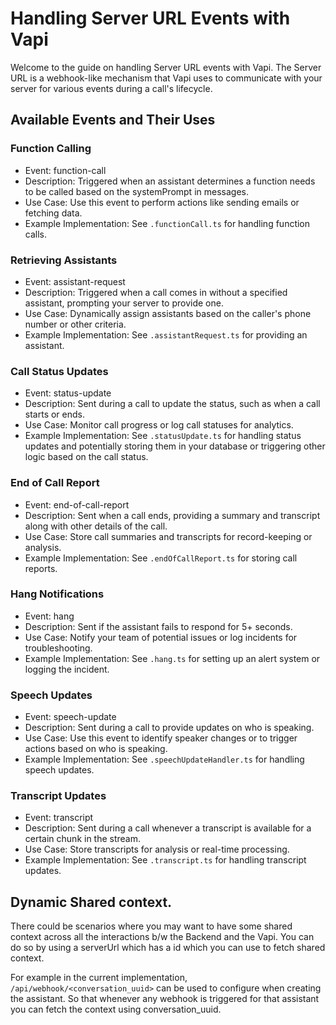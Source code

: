 # Handling Server URL Events with Vapi

Welcome to the guide on handling Server URL events with Vapi. The Server URL is a webhook-like mechanism that Vapi uses to communicate with your server for various events during a call's lifecycle.

## Available Events and Their Uses

### Function Calling

- Event: function-call
- Description: Triggered when an assistant determines a function needs to be called based on the systemPrompt in messages.
- Use Case: Use this event to perform actions like sending emails or fetching data.
- Example Implementation: See `.functionCall.ts` for handling function calls.

### Retrieving Assistants

- Event: assistant-request
- Description: Triggered when a call comes in without a specified assistant, prompting your server to provide one.
- Use Case: Dynamically assign assistants based on the caller's phone number or other criteria.
- Example Implementation: See `.assistantRequest.ts` for providing an assistant.

### Call Status Updates

- Event: status-update
- Description: Sent during a call to update the status, such as when a call starts or ends.
- Use Case: Monitor call progress or log call statuses for analytics.
- Example Implementation: See `.statusUpdate.ts` for handling status updates and potentially storing them in your database or triggering other logic based on the call status.

### End of Call Report

- Event: end-of-call-report
- Description: Sent when a call ends, providing a summary and transcript along with other details of the call.
- Use Case: Store call summaries and transcripts for record-keeping or analysis.
- Example Implementation: See `.endOfCallReport.ts` for storing call reports.

### Hang Notifications

- Event: hang
- Description: Sent if the assistant fails to respond for 5+ seconds.
- Use Case: Notify your team of potential issues or log incidents for troubleshooting.
- Example Implementation: See `.hang.ts` for setting up an alert system or logging the incident.

### Speech Updates

- Event: speech-update
- Description: Sent during a call to provide updates on who is speaking.
- Use Case: Use this event to identify speaker changes or to trigger actions based on who is speaking.
- Example Implementation: See `.speechUpdateHandler.ts` for handling speech updates.

### Transcript Updates

- Event: transcript
- Description: Sent during a call whenever a transcript is available for a certain chunk in the stream.
- Use Case: Store transcripts for analysis or real-time processing.
- Example Implementation: See `.transcript.ts` for handling transcript updates.

## Dynamic Shared context.

There could be scenarios where you may want to have some shared context across all the interactions b/w the Backend and the Vapi. You can do so by using a serverUrl which has a id which you can use to fetch shared context.

For example in the current implementation, `/api/webhook/<conversation_uuid>` can be used to configure when creating the assistant. So that whenever any webhook is triggered for that assistant you can fetch the context using conversation_uuid.
